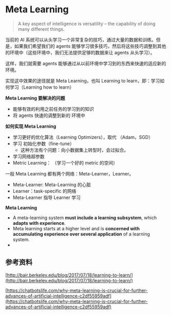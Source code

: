 # Meta Learning

> A key aspect of intelligence is versatility – the capability of doing many different things. 



当前的 AI 系统可以从头学习一个非常复杂的技巧，通过大量的数据和训练。但是，如果我们希望我们的 agents 能够学习很多技巧，然后将这些技巧调整到其他的环境中（这些环境中，我们无法提供足够的数据来让 agents 从头学习）。

这样，我们就需要 agents 能够通过从以前环境中学习到的东西来快速的适应新的环境。



实现这中效果的途径就是 Meta Learning，也叫 Learning to learn，即：学习如何学习（Learning how to learn）



**Meta Learning 要解决的问题**

* 能够有效的利用之前任务的学习到的知识
* 将 agents 快速的调整到新的 环境中



**如何实现 Meta Learning**

* 学习更好的优化算法（Learning Optimizers），取代 （Adam，SGD）
* 学习 初始化参数（fine-tune）
  * 这种方法有个问题：向小数据集上转型时，会过拟合。
* 学习网络超参数
* Metric Learning： （学习一个好的 metric 的空间）



一般 Meta Learning 都有两个网络：Meta-Learner，Learner。

* Meta-Learner: Meta-Learning 的心脏
* Learner：task-specific 的网络
* Meta-Learner 指导 Learner 学习



**Meta Learning**

* A meta-learning system **must include a learning subsystem**, which **adapts with experience**.
* Meta learning starts at a higher level and is **concerned with accumulating experience over several application** of a learning system.
* ​









## 参考资料

[http://bair.berkeley.edu/blog/2017/07/18/learning-to-learn/](http://bair.berkeley.edu/blog/2017/07/18/learning-to-learn/)

[https://chatbotslife.com/why-meta-learning-is-crucial-for-further-advances-of-artificial-intelligence-c2df55959adf](https://chatbotslife.com/why-meta-learning-is-crucial-for-further-advances-of-artificial-intelligence-c2df55959adf)

